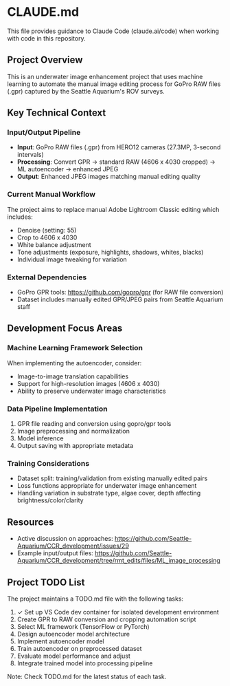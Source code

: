 # CLAUDE.md

This file provides guidance to Claude Code (claude.ai/code) when working with code in this repository.

## Project Overview

This is an underwater image enhancement project that uses machine learning to automate the manual image editing process for GoPro RAW files (.gpr) captured by the Seattle Aquarium's ROV surveys.

## Key Technical Context

### Input/Output Pipeline
- **Input**: GoPro RAW files (.gpr) from HERO12 cameras (27.3MP, 3-second intervals)
- **Processing**: Convert GPR → standard RAW (4606 x 4030 cropped) → ML autoencoder → enhanced JPEG
- **Output**: Enhanced JPEG images matching manual editing quality

### Current Manual Workflow
The project aims to replace manual Adobe Lightroom Classic editing which includes:
- Denoise (setting: 55)
- Crop to 4606 x 4030
- White balance adjustment
- Tone adjustments (exposure, highlights, shadows, whites, blacks)
- Individual image tweaking for variation

### External Dependencies
- GoPro GPR tools: https://github.com/gopro/gpr (for RAW file conversion)
- Dataset includes manually edited GPR/JPEG pairs from Seattle Aquarium staff

## Development Focus Areas

### Machine Learning Framework Selection
When implementing the autoencoder, consider:
- Image-to-image translation capabilities
- Support for high-resolution images (4606 x 4030)
- Ability to preserve underwater image characteristics

### Data Pipeline Implementation
1. GPR file reading and conversion using gopro/gpr tools
2. Image preprocessing and normalization
3. Model inference
4. Output saving with appropriate metadata

### Training Considerations
- Dataset split: training/validation from existing manually edited pairs
- Loss functions appropriate for underwater image enhancement
- Handling variation in substrate type, algae cover, depth affecting brightness/color/clarity

## Resources
- Active discussion on approaches: https://github.com/Seattle-Aquarium/CCR_development/issues/29
- Example input/output files: https://github.com/Seattle-Aquarium/CCR_development/tree/rmt_edits/files/ML_image_processing

## Project TODO List

The project maintains a TODO.md file with the following tasks:
1. ✓ Set up VS Code dev container for isolated development environment
2. Create GPR to RAW conversion and cropping automation script
3. Select ML framework (TensorFlow or PyTorch)
4. Design autoencoder model architecture
5. Implement autoencoder model
6. Train autoencoder on preprocessed dataset
7. Evaluate model performance and adjust
8. Integrate trained model into processing pipeline

Note: Check TODO.md for the latest status of each task.